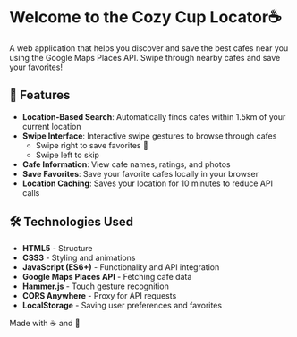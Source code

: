 # Welcome to the Cozy Cup Locator☕

A web application that helps you discover and save the best cafes near you using the Google Maps Places API. Swipe through nearby cafes and save your favorites!

## 🌟 Features

- **Location-Based Search**: Automatically finds cafes within 1.5km of your current location
- **Swipe Interface**: Interactive swipe gestures to browse through cafes
  - Swipe right to save favorites 💖
  - Swipe left to skip
- **Cafe Information**: View cafe names, ratings, and photos
- **Save Favorites**: Save your favorite cafes locally in your browser
- **Location Caching**: Saves your location for 10 minutes to reduce API calls


## 🛠️ Technologies Used

- **HTML5** - Structure
- **CSS3** - Styling and animations
- **JavaScript (ES6+)** - Functionality and API integration
- **Google Maps Places API** - Fetching cafe data
- **Hammer.js** - Touch gesture recognition
- **CORS Anywhere** - Proxy for API requests
- **LocalStorage** - Saving user preferences and favorites

Made with ☕ and 💖